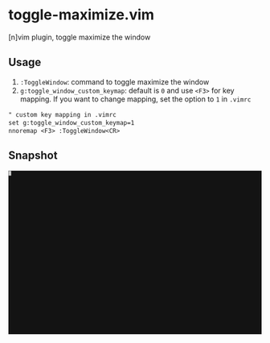# toggle-maximize.vim

[n]vim plugin, toggle maximize the window

## Usage

1. `:ToggleWindow`: command to toggle maximize the window
1. `g:toggle_window_custom_keymap`: default is `0` and use `<F3>` for key mapping. If you want to change mapping, set the option to `1` in `.vimrc`

```vimscript
" custom key mapping in .vimrc
set g:toggle_window_custom_keymap=1
nnoremap <F3> :ToggleWindow<CR>

```

## Snapshot

![demo](tty.gif)
